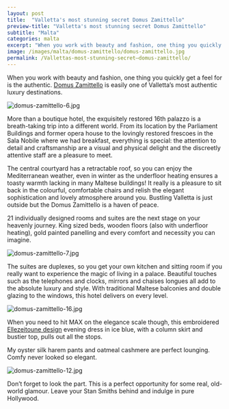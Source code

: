 ```yaml
---
layout: post
title:  "Valletta's most stunning secret Domus Zamittello"
preview-title: "Valletta's most stunning secret Domus Zamittello"
subtitle: "Malta"
categories: malta
excerpt: "When you work with beauty and fashion, one thing you quickly get a feel for is the authentic. Domus Zamittello is easily one of Valletta’s most authentic luxury destinations." 
image: /images/malta/domus-zamittello/domus-zamittello.jpg
permalink: /Vallettas-most-stunning-secret–domus-zamittello/
---
```


When you work with beauty and fashion, one thing you quickly get a feel for is the authentic. <a href="https://domuszamittello.com/" target="_blank">Domus Zamittello</a> is easily one of Valletta’s most authentic luxury destinations.

<img src="{{ '/images/malta/domus-zamittello/domus-zamittello-6.jpg' | prepend: SourceUrl }}" alt="domus-zamittello-6.jpg">

More than a boutique hotel, the exquisitely restored 16th palazzo is a breath-taking trip into a different world. From its location by the Parliament Buildings and former opera house to the lovingly restored frescoes in the Sala Nobile  where we had breakfast, everything is special: the attention to detail and craftsmanship are a visual and physical delight and the discreetly attentive staff are a pleasure to meet.

<div class="row no-gutters">
    <div class="col-md-6 col-sm-12">
        <div class="post-left-image" style="background: url(../images/malta/domus-zamittello/domus-zamittello-2.jpg) no-repeat; background-size: cover; margin-right: 0.5rem; max-height: 600px !important"></div>
    </div>
    <div class="col-md-6 col-sm-12">
        <div class="post-right-image" style="background: url(../images/malta/domus-zamittello/domus-zamittello-3.jpg) no-repeat; background-size: cover; margin-left: 0.5rem; max-height: 600px !important"></div>
    </div>
</div>

The central courtyard has a retractable roof, so you can enjoy the Mediterranean weather, even in winter as the underfloor heating ensures a toasty warmth lacking in many Maltese buildings! It really is a pleasure to sit back in the colourful, comfortable chairs and relish the elegant sophistication and lovely atmosphere around you. Bustling Valletta is just outside but the Domus Zamittello is a haven of peace.

<div class="row no-gutters">
    <div class="col-md-6 col-sm-12">
        <div class="post-left-image" style="background: url(../images/malta/domus-zamittello/domus-zamittello-5a.jpg) no-repeat; background-size: cover; margin-right: 0.5rem; max-height: 600px !important"></div>
    </div>
    <div class="col-md-6 col-sm-12">
        <div class="post-right-image" style="background: url(../images/malta/domus-zamittello/domus-zamittello-5.jpg) no-repeat; background-size: cover; margin-left: 0.5rem; max-height: 600px !important"></div>
    </div>
</div>

21 individually designed rooms and suites are the next stage on your heavenly journey. King sized beds, wooden floors (also with underfloor heating), gold painted panelling and every comfort and necessity you can imagine.

<img src="{{ '/images/malta/domus-zamittello/domus-zamittello-7.jpg' | prepend: SourceUrl }}" alt="domus-zamittello-7.jpg">

The suites are duplexes, so you get your own kitchen and sitting room if you really want to experience the magic of living in a palace. Beautiful touches such as the telephones and clocks, mirrors and chaises longues all add to the absolute luxury and style. With traditional Maltese balconies and double glazing to the windows, this hotel delivers on every level.

<div class="row no-gutters">
    <div class="col-md-6 col-sm-12">
        <div class="post-left-image" style="background: url(../images/malta/domus-zamittello/domus-zamittello-10.jpg) no-repeat; background-size: cover; margin-right: 0.5rem; max-height: 600px !important"></div>
    </div>
    <div class="col-md-6 col-sm-12">
        <div class="post-right-image" style="background: url(../images/malta/domus-zamittello/domus-zamittello-11.jpg) no-repeat; background-size: cover; margin-left: 0.5rem; max-height: 600px !important"></div>
    </div>
</div>

<img src="{{ '/images/malta/domus-zamittello/domus-zamittello-16.jpg' | prepend: SourceUrl }}" alt="domus-zamittello-16.jpg">

When you need to hit MAX on the elegance scale though, this embroidered <a href="https://ellezeitoune.com.au/new-arrivals" target="_blank">Ellezeitoune design</a> evening dress in ice blue, with a column skirt and bustier top, pulls out all the stops.

<div class="row no-gutters">
    <div class="col-md-6 col-sm-12">
        <div class="post-left-image" style="background: url(../images/malta/domus-zamittello/domus-zamittello-8.jpg) no-repeat; background-size: cover; margin-right: 0.5rem; max-height: 600px !important"></div>
    </div>
    <div class="col-md-6 col-sm-12">
        <div class="post-right-image" style="background: url(../images/malta/domus-zamittello/domus-zamittello-9.jpg) no-repeat; background-size: cover; margin-left: 0.5rem; max-height: 600px !important"></div>
    </div>
</div>

My oyster silk harem pants and oatmeal cashmere are perfect lounging. Comfy never looked so elegant.

<img src="{{ '/images/malta/domus-zamittello/domus-zamittello-12.jpg' | prepend: SourceUrl }}" alt="domus-zamittello-12.jpg">

<div class="row no-gutters">
    <div class="col-md-6 col-sm-12">
        <div class="post-left-image" style="background: url(../images/malta/domus-zamittello/domus-zamittello-13.jpg) no-repeat; background-size: cover; margin-right: 0.5rem; max-height: 600px !important"></div>
    </div>
    <div class="col-md-6 col-sm-12">
        <div class="post-right-image" style="background: url(../images/malta/domus-zamittello/domus-zamittello-14.jpg) no-repeat; background-size: cover; margin-left: 0.5rem; max-height: 600px !important"></div>
    </div>
</div>

Don’t forget to look the part. This is a perfect opportunity for some real, old-world glamour. Leave your Stan Smiths behind and indulge in pure Hollywood.